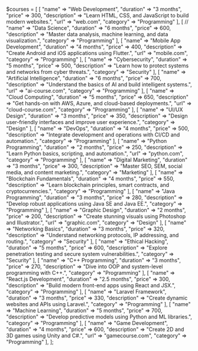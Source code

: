 $courses = [
    [
        "name" => "Web Development",
        "duration" => "3 months",
        "price" => 300,
        "description" => "Learn HTML, CSS, and JavaScript to build modern websites.",
        "url" => "web.com",
        "category" => "Programming"
    ],
    [
        // "name" => "Data Science",
        "duration" => "6 months",
        "price" => 600,
        "description" => "Master data analysis, machine learning, and data visualization.",
        "category" => "Programming"
    ],
    [
        "name" => "Mobile App Development",
        "duration" => "4 months",
        "price" => 400,
        "description" => "Create Android and iOS applications using Flutter.",
        "url" => "mobile.com",
        "category" => "Programming"
    ],
    [
        "name" => "Cybersecurity",
        "duration" => "5 months",
        "price" => 500,
        "description" => "Learn how to protect systems and networks from cyber threats.",
        "category" => "Security"
    ],
    [
        "name" => "Artificial Intelligence",
        "duration" => "6 months",
        "price" => 700,
        "description" => "Understand the basics of AI and build intelligent systems.",
        "url" => "ai-course.com",
        "category" => "Programming"
    ],
    [
        "name" => "Cloud Computing",
        "duration" => "5 months",
        "price" => 650,
        "description" => "Get hands-on with AWS, Azure, and cloud-based deployments.",
        "url" => "cloud-course.com",
        "category" => "Programming"
    ],
    [
        "name" => "UI/UX Design",
        "duration" => "3 months",
        "price" => 350,
        "description" => "Design user-friendly interfaces and improve user experience.",
        "category" => "Design"
    ],
    [
        "name" => "DevOps",
        "duration" => "4 months",
        "price" => 500,
        "description" => "Integrate development and operations with CI/CD and automation.",
        "category" => "Programming"
    ],
    [
        "name" => "Python Programming",
        "duration" => "2 months",
        "price" => 250,
        "description" => "Learn Python basics, scripting, and automation.",
        "url" => "python.com",
        "category" => "Programming"
    ],
    [
        "name" => "Digital Marketing",
        "duration" => "3 months",
        "price" => 300,
        "description" => "Master SEO, SEM, social media, and content marketing.",
        "category" => "Marketing"
    ],
    [
        "name" => "Blockchain Fundamentals",
        "duration" => "4 months",
        "price" => 550,
        "description" => "Learn blockchain principles, smart contracts, and cryptocurrencies.",
        "category" => "Programming"
    ],
    [
        "name" => "Java Programming",
        "duration" => "3 months",
        "price" => 280,
        "description" => "Develop robust applications using Java SE and Java EE.",
        "category" => "Programming"
    ],
    [
        "name" => "Graphic Design",
        "duration" => "2 months",
        "price" => 200,
        "description" => "Create stunning visuals using Photoshop and Illustrator.",
        "url" => "graphic.com",
        "category" => "Design"
    ],
    [
        "name" => "Networking Basics",
        "duration" => "3 months",
        "price" => 320,
        "description" => "Understand networking protocols, IP addressing, and routing.",
        "category" => "Security"
    ],
    [
        "name" => "Ethical Hacking",
        "duration" => "5 months",
        "price" => 600,
        "description" => "Explore penetration testing and secure system vulnerabilities.",
        "category" => "Security"
    ],
    [
        "name" => "C++ Programming",
        "duration" => "3 months",
        "price" => 270,
        "description" => "Dive into OOP and system-level programming with C++.",
        "category" => "Programming"
    ],
    [
        "name" => "React.js Development",
        "duration" => "2.5 months",
        "price" => 300,
        "description" => "Build modern front-end apps using React and JSX.",
        "category" => "Programming"
    ],
    [
        "name" => "Laravel Framework",
        "duration" => "3 months",
        "price" => 330,
        "description" => "Create dynamic websites and APIs using Laravel.",
        "category" => "Programming"
    ],
    [
        "name" => "Machine Learning",
        "duration" => "5 months",
        "price" => 700,
        "description" => "Develop predictive models using Python and ML libraries.",
        "category" => "Programming"
    ],
    [
        "name" => "Game Development",
        "duration" => "4 months",
        "price" => 600,
        "description" => "Create 2D and 3D games using Unity and C#.",
        "url" => "gamecourse.com",
        "category" => "Programming"
    ],
];
